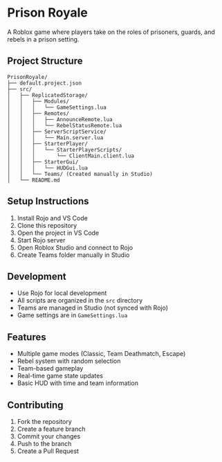# Prison Royale

A Roblox game where players take on the roles of prisoners, guards, and rebels in a prison setting.

## Project Structure

```
PrisonRoyale/
├── default.project.json
├── src/
│   ├── ReplicatedStorage/
│   │   ├── Modules/
│   │   │   └── GameSettings.lua
│   │   ├── Remotes/
│   │   │   ├── AnnounceRemote.lua
│   │   │   └── RebelStatusRemote.lua
│   │   ├── ServerScriptService/
│   │   │   └── Main.server.lua
│   │   ├── StarterPlayer/
│   │   │   └── StarterPlayerScripts/
│   │   │       └── ClientMain.client.lua
│   │   ├── StarterGui/
│   │   │   └── HUDGui.lua
│   │   └── Teams/ (Created manually in Studio)
│   └── README.md
```

## Setup Instructions

1. Install Rojo and VS Code
2. Clone this repository
3. Open the project in VS Code
4. Start Rojo server
5. Open Roblox Studio and connect to Rojo
6. Create Teams folder manually in Studio

## Development

- Use Rojo for local development
- All scripts are organized in the `src` directory
- Teams are managed in Studio (not synced with Rojo)
- Game settings are in `GameSettings.lua`

## Features

- Multiple game modes (Classic, Team Deathmatch, Escape)
- Rebel system with random selection
- Team-based gameplay
- Real-time game state updates
- Basic HUD with time and team information

## Contributing

1. Fork the repository
2. Create a feature branch
3. Commit your changes
4. Push to the branch
5. Create a Pull Request 
